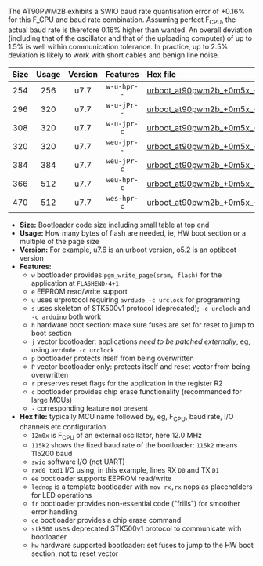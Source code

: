 The AT90PWM2B exhibits a SWIO baud rate quantisation error of +0.16% for this F_CPU and baud rate combination. Assuming perfect F<sub>CPU</sub>, the actual baud rate is therefore 0.16% higher than wanted. An overall deviation (including that of the oscillator and that of the uploading computer) of up to 1.5% is well within communication tolerance. In practice, up to 2.5% deviation is likely to work with short cables and benign line noise.

|Size|Usage|Version|Features|Hex file|
|:-:|:-:|:-:|:-:|:--|
|254|256|u7.7|`w-u-hpr--`|[urboot_at90pwm2b_+0m5x_+++9k6_swio_rxd4_txd3_hw.hex](https://raw.githubusercontent.com/stefanrueger/urboot.hex/main/mcus/at90pwm2b/external_oscillator/fcpu_+0m5x/br_+++9k6/urboot_at90pwm2b_+0m5x_+++9k6_swio_rxd4_txd3_hw.hex)|
|296|320|u7.7|`w-u-jPr--`|[urboot_at90pwm2b_+0m5x_+++9k6_swio_rxd4_txd3_lednop_fr.hex](https://raw.githubusercontent.com/stefanrueger/urboot.hex/main/mcus/at90pwm2b/external_oscillator/fcpu_+0m5x/br_+++9k6/urboot_at90pwm2b_+0m5x_+++9k6_swio_rxd4_txd3_lednop_fr.hex)|
|308|320|u7.7|`w-u-jpr-c`|[urboot_at90pwm2b_+0m5x_+++9k6_swio_rxd4_txd3_lednop_fr_ce.hex](https://raw.githubusercontent.com/stefanrueger/urboot.hex/main/mcus/at90pwm2b/external_oscillator/fcpu_+0m5x/br_+++9k6/urboot_at90pwm2b_+0m5x_+++9k6_swio_rxd4_txd3_lednop_fr_ce.hex)|
|320|320|u7.7|`weu-jpr--`|[urboot_at90pwm2b_+0m5x_+++9k6_swio_rxd4_txd3_ee.hex](https://raw.githubusercontent.com/stefanrueger/urboot.hex/main/mcus/at90pwm2b/external_oscillator/fcpu_+0m5x/br_+++9k6/urboot_at90pwm2b_+0m5x_+++9k6_swio_rxd4_txd3_ee.hex)|
|384|384|u7.7|`weu-jPr-c`|[urboot_at90pwm2b_+0m5x_+++9k6_swio_rxd4_txd3_ee_lednop_fr_ce.hex](https://raw.githubusercontent.com/stefanrueger/urboot.hex/main/mcus/at90pwm2b/external_oscillator/fcpu_+0m5x/br_+++9k6/urboot_at90pwm2b_+0m5x_+++9k6_swio_rxd4_txd3_ee_lednop_fr_ce.hex)|
|366|512|u7.7|`weu-hpr-c`|[urboot_at90pwm2b_+0m5x_+++9k6_swio_rxd4_txd3_ee_lednop_fr_ce_hw.hex](https://raw.githubusercontent.com/stefanrueger/urboot.hex/main/mcus/at90pwm2b/external_oscillator/fcpu_+0m5x/br_+++9k6/urboot_at90pwm2b_+0m5x_+++9k6_swio_rxd4_txd3_ee_lednop_fr_ce_hw.hex)|
|470|512|u7.7|`wes-hpr-c`|[urboot_at90pwm2b_+0m5x_+++9k6_swio_rxd4_txd3_ee_lednop_fr_ce_stk500_hw.hex](https://raw.githubusercontent.com/stefanrueger/urboot.hex/main/mcus/at90pwm2b/external_oscillator/fcpu_+0m5x/br_+++9k6/urboot_at90pwm2b_+0m5x_+++9k6_swio_rxd4_txd3_ee_lednop_fr_ce_stk500_hw.hex)|

- **Size:** Bootloader code size including small table at top end
- **Usage:** How many bytes of flash are needed, ie, HW boot section or a multiple of the page size
- **Version:** For example, u7.6 is an urboot version, o5.2 is an optiboot version
- **Features:**
  + `w` bootloader provides `pgm_write_page(sram, flash)` for the application at `FLASHEND-4+1`
  + `e` EEPROM read/write support
  + `u` uses urprotocol requiring `avrdude -c urclock` for programming
  + `s` uses skeleton of STK500v1 protocol (deprecated); `-c urclock` and `-c arduino` both work
  + `h` hardware boot section: make sure fuses are set for reset to jump to boot section
  + `j` vector bootloader: applications *need to be patched externally*, eg, using `avrdude -c urclock`
  + `p` bootloader protects itself from being overwritten
  + `P` vector bootloader only: protects itself and reset vector from being overwritten
  + `r` preserves reset flags for the application in the register R2
  + `c` bootloader provides chip erase functionality (recommended for large MCUs)
  + `-` corresponding feature not present
- **Hex file:** typically MCU name followed by, eg, F<sub>CPU</sub>, baud rate, I/O channels etc configuration
  + `12m0x` is F<sub>CPU</sub> of an external oscillator, here 12.0 MHz
  + `115k2` shows the fixed baud rate of the bootloader: `115k2` means 115200 baud
  + `swio` software I/O (not UART)
  + `rxd0 txd1` I/O using, in this example, lines RX `D0` and TX `D1`
  + `ee` bootloader supports EEPROM read/write
  + `lednop` is a template bootloader with `mov rx,rx` nops as placeholders for LED operations
  + `fr` bootloader provides non-essential code ("frills") for smoother error handling
  + `ce` bootloader provides a chip erase command
  + `stk500` uses deprecated STK500v1 protocol to communicate with bootloader
  + `hw` hardware supported bootloader: set fuses to jump to the HW boot section, not to reset vector
